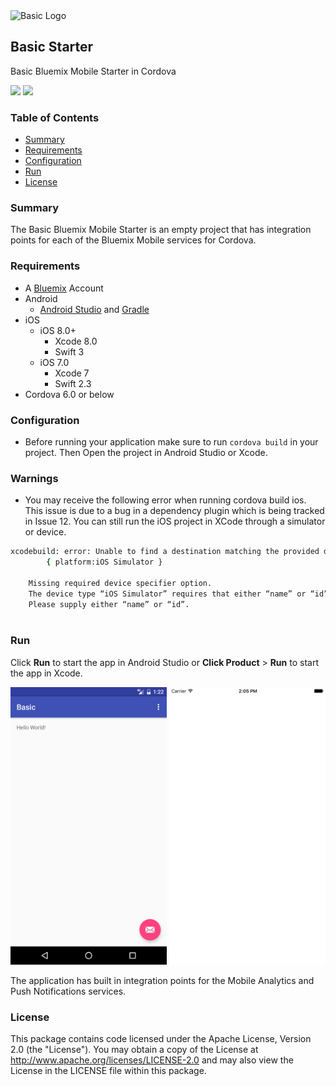 <img src="https://bluemixassets.eu-gb.mybluemix.net/api/Products/image/logos/basic.svg?key=[starter-basic]&event=readme-image-view" alt="Basic Logo" width="200px"/>

## Basic Starter
Basic Bluemix Mobile Starter in Cordova

[![](https://img.shields.io/badge/bluemix-powered-blue.svg)](https://bluemix.net)
[![](https://img.shields.io/badge/platform-cordova-lightgrey.svg?style=flat)](https://cordova.apache.org/)

### Table of Contents
* [Summary](#summary)
* [Requirements](#requirements)
* [Configuration](#configuration)
* [Run](#run)
* [License](#license)

### Summary

The Basic Bluemix Mobile Starter is an empty project that has integration points for each of the Bluemix Mobile services for Cordova.

### Requirements

* A [Bluemix](http://bluemix.net) Account
* Android
    * [Android Studio](https://developer.android.com/studio/index.html) and [Gradle](https://gradle.org/gradle-download/)
* iOS
    * iOS 8.0+
        * Xcode 8.0
        * Swift 3
    * iOS 7.0
        * Xcode 7
        * Swift 2.3
* Cordova 6.0 or below
        

### Configuration

*  Before running your application make sure to run `cordova build` in your project. Then Open the project in Android Studio or Xcode.

### Warnings

* You may receive the following error when running cordova build ios. This issue is due to a bug in a dependency plugin which is being tracked in Issue 12. You can still run the iOS project in XCode through a simulator or device. 


```Bash
xcodebuild: error: Unable to find a destination matching the provided destination specifier:
        { platform:iOS Simulator }

    Missing required device specifier option.
    The device type “iOS Simulator” requires that either “name” or “id” be specified.
    Please supply either “name” or “id”.
    
 ```






### Run

Click **Run** to start the app in Android Studio or **Click Product** > **Run** to start the app in Xcode.

<img src="README_images/basic_android.png" alt="Basic App Screenshot" width="250px"/>
<img src="README_images/basic_ios.png" alt="Basic App Screenshot" width="250px"/>

The application has built in integration points for the Mobile Analytics and Push Notifications services.

### License
This package contains code licensed under the Apache License, Version 2.0 (the "License"). You may obtain a copy of the License at http://www.apache.org/licenses/LICENSE-2.0 and may also view the License in the LICENSE file within this package.
